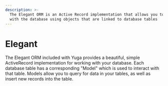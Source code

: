 ```yaml
---
description: >-
  The Elegant ORM is an Active Record implementation that allows you to interact
  with the database using objects that are linked to database tables
---
```


# Elegant

 The Elegant ORM included with Yuga provides a beautiful, simple ActiveRecord implementation for working with your database. Each database table has a corresponding "Model" which is used to interact with that table. Models allow you to query for data in your tables, as well as insert new records into the table.

